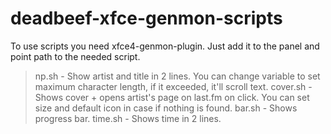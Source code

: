 # deadbeef-xfce-genmon-scripts
To use scripts you need xfce4-genmon-plugin. Just add it to the panel and point path to the needed script.

> np.sh - Show artist and title in 2 lines. You can change variable to set maximum character length, if it exceeded, it'll scroll text.
> cover.sh - Shows cover + opens artist's page on last.fm on click. You can set size and default icon in case if nothing is found.
> bar.sh - Shows progress bar.
> time.sh - Shows time in 2 lines.
